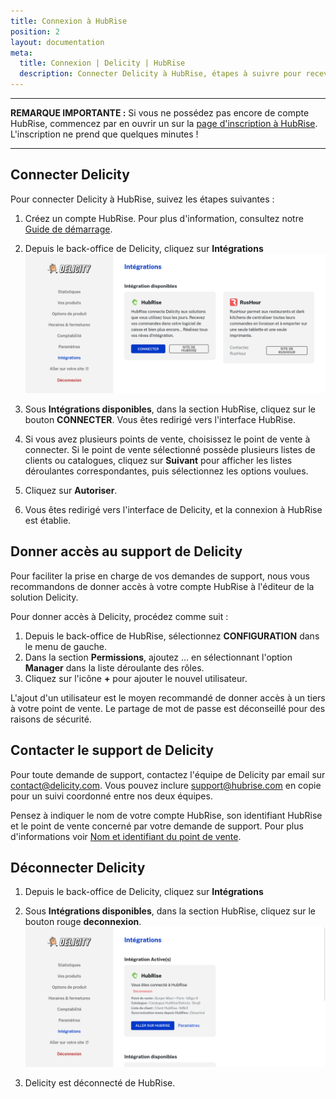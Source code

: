 ```yaml
---
title: Connexion à HubRise
position: 2
layout: documentation
meta:
  title: Connexion | Delicity | HubRise
  description: Connecter Delicity à HubRise, étapes à suivre pour recevoir vos commandes Delicity dans votre logiciel de caisse. Centralisez vos commandes.
---
```


---

**REMARQUE IMPORTANTE :** Si vous ne possédez pas encore de compte HubRise, commencez par en ouvrir un sur la [page d'inscription à HubRise](https://manager.hubrise.com/signup). L'inscription ne prend que quelques minutes !

---

## Connecter Delicity

Pour connecter Delicity à HubRise, suivez les étapes suivantes :

1. Créez un compte HubRise. Pour plus d'information, consultez notre [Guide de démarrage](/docs/comment-demarrer).
1. Depuis le back-office de Delicity, cliquez sur **Intégrations**
 ![Connexion HubRise sur Delicity](../images/001-fr-delicity-connect.png)

1. Sous **Intégrations disponibles**, dans la section HubRise, cliquez sur le bouton **CONNECTER**. Vous êtes redirigé vers l'interface HubRise.
1. Si vous avez plusieurs points de vente, choisissez le point de vente à connecter. Si le point de vente sélectionné possède plusieurs listes de clients ou catalogues, cliquez sur **Suivant** pour afficher les listes déroulantes correspondantes, puis sélectionnez les options voulues.
1. Cliquez sur **Autoriser**.
1. Vous êtes redirigé vers l'interface de Delicity, et la connexion à HubRise est établie.

## Donner accès au support de Delicity

Pour faciliter la prise en charge de vos demandes de support, nous vous recommandons de donner accès à votre compte HubRise à l'éditeur de la solution Delicity.

Pour donner accès à Delicity, procédez comme suit :

1. Depuis le back-office de HubRise, sélectionnez **CONFIGURATION** dans le menu de gauche.
1. Dans la section **Permissions**, ajoutez ... en sélectionnant l'option **Manager** dans la liste déroulante des rôles.
1. Cliquez sur l'icône **+** pour ajouter le nouvel utilisateur.

L'ajout d'un utilisateur est le moyen recommandé de donner accès à un tiers à votre point de vente. Le partage de mot de passe est déconseillé pour des raisons de sécurité.

## Contacter le support de Delicity

Pour toute demande de support, contactez l'équipe de Delicity par email sur [contact@delicity.com](mailto:contact@delicity.com). Vous pouvez inclure [support@hubrise.com](mailto:support@hubrise.com) en copie pour un suivi coordonné entre nos deux équipes.

Pensez à indiquer le nom de votre compte HubRise, son identifiant HubRise et le point de vente concerné par votre demande de support. Pour plus d'informations voir [Nom et identifiant du point de vente](/docs/points-de-vente#nom-et-identifiant-du-point-de-vente).

## Déconnecter Delicity

1. Depuis le back-office de Delicity, cliquez sur **Intégrations**
2. Sous **Intégrations disponibles**, dans la section HubRise, cliquez sur le bouton rouge **deconnexion**.
    ![Déconnexion d'HubRise sur Delicity](../images/002-fr-delicity-disconnect.png)

4. Delicity est déconnecté de HubRise.
